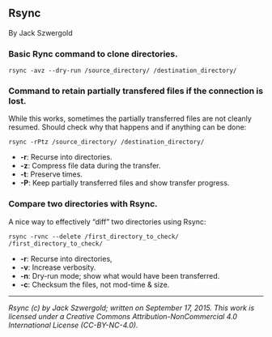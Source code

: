 ## Rsync

By Jack Szwergold

### Basic Rync command to clone directories.

    rsync -avz --dry-run /source_directory/ /destination_directory/

### Command to retain partially transfered files if the connection is lost.

While this works, sometimes the partially transferred files are not cleanly resumed. Should check why that happens and if anything can be done:

    rsync -rPtz /source_directory/ /destination_directory/

- **-r**: Recurse into directories.
- **-z**: Compress file data during the transfer.
- **-t**: Preserve times.
- **-P**: Keep partially transferred files and show transfer progress.

### Compare two directories with Rsync.

A nice way to effectively “diff” two directories using Rsync:

    rsync -rvnc --delete /first_directory_to_check/ /first_directory_to_check/

- **-r**: Recurse into directories,
- **-v**: Increase verbosity.
- **-n**: Dry-run mode; show what would have been transferred.
- **-c**: Checksum the files, not mod-time & size.

***

*Rsync (c) by Jack Szwergold; written on September 17, 2015. This work is licensed under a Creative Commons Attribution-NonCommercial 4.0 International License (CC-BY-NC-4.0).*